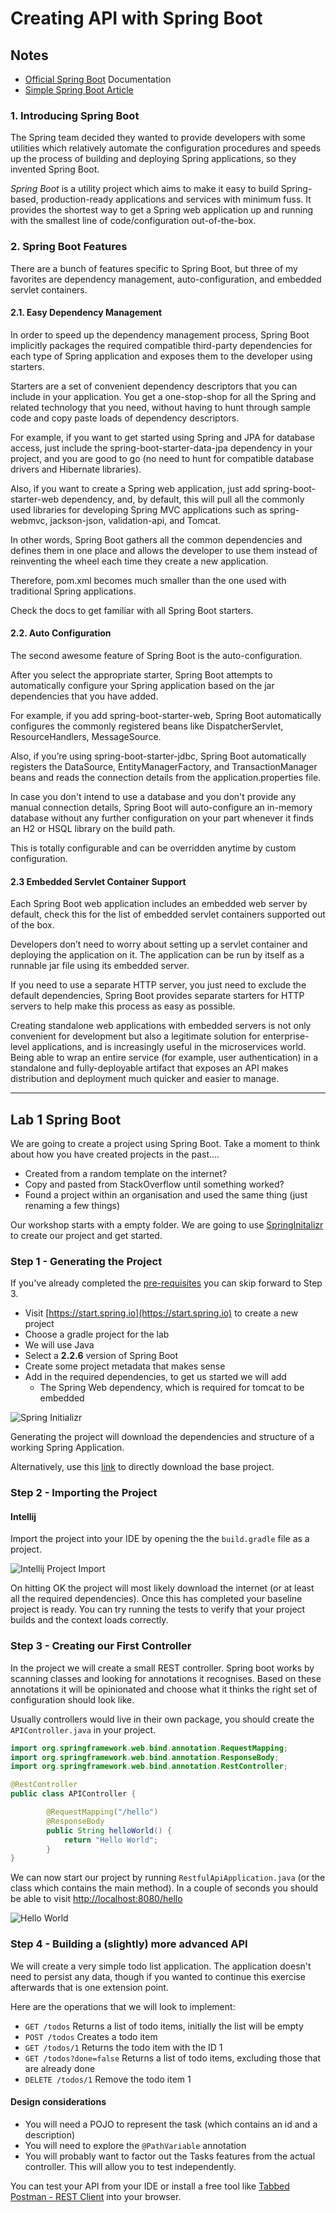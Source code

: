 # Creating API with Spring Boot 

## Notes
* [Official Spring Boot](https://spring.io/guides/gs/spring-boot/) Documentation
* [Simple Spring Boot Article](https://www.marcobehler.com/guides/spring-boot)

### 1. Introducing Spring Boot
The Spring team decided they wanted to provide developers with some utilities which relatively automate the configuration procedures and speeds up the process of building and deploying Spring applications, so they invented Spring Boot.

*Spring Boot* is a utility project which aims to make it easy to build Spring-based, production-ready applications and services with minimum fuss. It provides the shortest way to get a Spring web application up and running with the smallest line of code/configuration out-of-the-box.

### 2. Spring Boot Features
There are a bunch of features specific to Spring Boot, but three of my favorites are dependency management, auto-configuration, and embedded servlet containers.

#### 2.1. Easy Dependency Management
In order to speed up the dependency management process, Spring Boot implicitly packages the required compatible third-party dependencies for each type of Spring application and exposes them to the developer using starters.

Starters are a set of convenient dependency descriptors that you can include in your application. You get a one-stop-shop for all the Spring and related technology that you need, without having to hunt through sample code and copy paste loads of dependency descriptors.

For example, if you want to get started using Spring and JPA for database access, just include the spring-boot-starter-data-jpa dependency in your project, and you are good to go (no need to hunt for compatible database drivers and Hibernate libraries).

Also, if you want to create a Spring web application, just add spring-boot-starter-web dependency, and, by default, this will pull all the commonly used libraries for developing Spring MVC applications such as spring-webmvc, jackson-json, validation-api, and Tomcat.

In other words, Spring Boot gathers all the common dependencies and defines them in one place and allows the developer to use them instead of reinventing the wheel each time they create a new application.

Therefore, pom.xml becomes much smaller than the one used with traditional Spring applications.

Check the docs to get familiar with all Spring Boot starters.

#### 2.2. Auto Configuration
The second awesome feature of Spring Boot is the auto-configuration.

After you select the appropriate starter, Spring Boot attempts to automatically configure your Spring application based on the jar dependencies that you have added.

For example, if you add spring-boot-starter-web, Spring Boot automatically configures the commonly registered beans like DispatcherServlet, ResourceHandlers, MessageSource.

Also, if you’re using spring-boot-starter-jdbc, Spring Boot automatically registers the DataSource, EntityManagerFactory, and TransactionManager beans and reads the connection details from the application.properties file.

In case you don't intend to use a database and you don't provide any manual connection details, Spring Boot will auto-configure an in-memory database without any further configuration on your part whenever it finds an H2 or HSQL library on the build path.

This is totally configurable and can be overridden anytime by custom configuration.

#### 2.3 Embedded Servlet Container Support
Each Spring Boot web application includes an embedded web server by default, check this for the list of embedded servlet containers supported out of the box.

Developers don’t need to worry about setting up a servlet container and deploying the application on it. The application can be run by itself as a runnable jar file using its embedded server.

If you need to use a separate HTTP server, you just need to exclude the default dependencies, Spring Boot provides separate starters for HTTP servers to help make this process as easy as possible.

Creating standalone web applications with embedded servers is not only convenient for development but also a legitimate solution for enterprise-level applications, and is increasingly useful in the microservices world. Being able to wrap an entire service (for example, user authentication) in a standalone and fully-deployable artifact that exposes an API makes distribution and deployment much quicker and easier to manage.


-----------------------------------------------------------------------------------------------


## Lab 1 Spring Boot

We are going to create a project using Spring Boot. Take a moment to think about how you have created projects in the past....

* Created from a random template on the internet?
* Copy and pasted from StackOverflow until something worked?
* Found a project within an organisation and used the same thing (just renaming a few things)

Our workshop starts with a empty folder. We are going to use [SpringInitalizr](https://start.spring.io) to create our project and get started.

### Step 1 - Generating the Project
If you've already completed the [pre-requisites](../prerequisites/README.md) you can skip forward to Step 3.

* Visit [https://start.spring.io](https://start.spring.io) to create a new project
* Choose a gradle project for the lab
* We will use Java
* Select a **2.2.6** version of Spring Boot
* Create some project metadata that makes sense
* Add in the required dependencies, to get us started we will add
   * The Spring Web dependency, which is required for tomcat to be embedded

![Spring Initializr]( /presentations/images/spring-inti.png)

Generating the project will download the dependencies and structure of a working Spring Application.

Alternatively, use this [link](https://start.spring.io/#!type=gradle-project&language=java&platformVersion=2.2.6.RELEASE&packaging=jar&jvmVersion=1.8&groupId=com.restful&artifactId=RestfulApi&name=RestfulApi&description=Demo%20project%20for%20Spring%20Boot&packageName=com.restful.RestfulApi&dependencies=web) to directly download the base project.


### Step 2 - Importing the Project

#### Intellij

Import the project into your IDE by opening the the `build.gradle` file as a project.

![Intellij Project Import]( /presentations/images/intellij.png)

On hitting OK the project will most likely download the internet (or at least all the required dependencies). 
Once this has completed your baseline project is ready. 
You can try running the tests to verify that your project builds and the context loads correctly.
 

### Step 3 - Creating our First Controller

In the project we will create a small REST controller. 
Spring boot works by scanning classes and looking for annotations it recognises.
Based on these annotations it will be opinionated and choose what it thinks the right set of configuration should look like.

Usually controllers would live in their own package, you should create the `APIController.java` in your project.

```java
import org.springframework.web.bind.annotation.RequestMapping;
import org.springframework.web.bind.annotation.ResponseBody;
import org.springframework.web.bind.annotation.RestController;

@RestController
public class APIController {

        @RequestMapping("/hello")
        @ResponseBody
        public String helloWorld() {
            return "Hello World";
        }
}
```

We can now start our project by running `RestfulApiApplication.java` (or the class which contains the main method). 
In a couple of seconds you should be able to visit [http://localhost:8080/hello](http://localhost:8080/hello)

![Hello World](/presentations/images/hello-world.png)

### Step 4 - Building a (slightly) more advanced API

We will create a very simple todo list application.
The application doesn't need to persist any data, though if you wanted to continue this exercise afterwards that is one extension point.

Here are the operations that we will look to implement:

* `GET /todos` Returns a list of todo items, initially the list will be empty
* `POST /todos` Creates a todo item
* `GET /todos/1` Returns the todo item with the ID 1
* `GET /todos?done=false` Returns a list of todo items, excluding those that are already done
* `DELETE /todos/1` Remove the todo item 1

#### Design considerations

* You will need a POJO to represent the task (which contains an id and a description)
* You will need to explore the `@PathVariable` annotation
* You will probably want to factor out the Tasks features from the actual controller. 
This will allow you to test independently. 

You can test your API from your IDE or install a free tool like [Tabbed Postman - REST Client](https://chrome.google.com/webstore/detail/tabbed-postman-rest-clien/coohjcphdfgbiolnekdpbcijmhambjff) 
into your browser. 
 